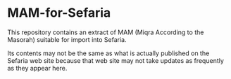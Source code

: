 # MAM-for-Sefaria
This repository contains an extract of MAM (Miqra According to the Masorah) suitable for import into Sefaria.

Its contents may not be the same as what is actually published on the Sefaria web site
because that web site may not take updates as frequently as they appear here.
